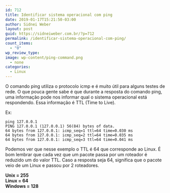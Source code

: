 ```yaml
---
id: 712
title: Identificar sistema operacional com ping
date: 2019-01-17T15:21:50-03:00
author: Sidnei Weber
layout: post
guid: https://sidneiweber.com.br/?p=712
permalink: /identificar-sistema-operacional-com-ping/
count_items:
  - "0"
wp_review_type:
image: wp-content/ping-command.png
  - none
categories:
  - Linux
---
```

O comando ping utiliza o protocolo icmp e é muito útil para alguns testes de rede. O que pouca gente sabe é que durante a resposta do comando ping, uma informação pode nos informar qual o sistema operacional está respondendo. Essa informação é TTL (Time to Live).

Ex:

```shell
ping 127.0.0.1
PING 127.0.0.1 (127.0.0.1) 56(84) bytes of data.
64 bytes from 127.0.0.1: icmp_seq=1 ttl=64 time=0.030 ms
64 bytes from 127.0.0.1: icmp_seq=2 ttl=64 time=0.035 ms
64 bytes from 127.0.0.1: icmp_seq=3 ttl=64 time=0.041 ms
```

Podemos ver que nesse exemplo o TTL é 64 que corresponde ao Linux. É bom lembrar que cada vez que um pacote passa por um roteador é reduzido um do valor TTL. Caso a resposta seja 64, significa que o pacote veio de um Linux e passou por 2 roteadores.

**Unix = 255**  
**Linux = 64**  
**Windows = 128**
